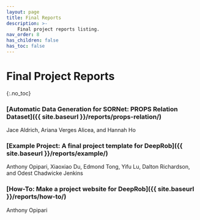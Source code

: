```yaml
---
layout: page
title: Final Reports
description: >-
    Final project reports listing.
nav_order: 8
has_children: false
has_toc: false
---
```


# Final Project Reports
{:.no_toc}


### [Automatic Data Generation for SORNet&#58; PROPS Relation Dataset]({{ site.baseurl }}/reports/props-relation/)
Jace Aldrich, Ariana Verges Alicea, and Hannah Ho

### [Example Project: A final project template for DeepRob]({{ site.baseurl }}/reports/example/)
Anthony Opipari, Xiaoxiao Du, Edmond Tong, Yifu Lu, Dalton Richardson, and Odest Chadwicke Jenkins

### [How-To: Make a project website for DeepRob]({{ site.baseurl }}/reports/how-to/)
Anthony Opipari



